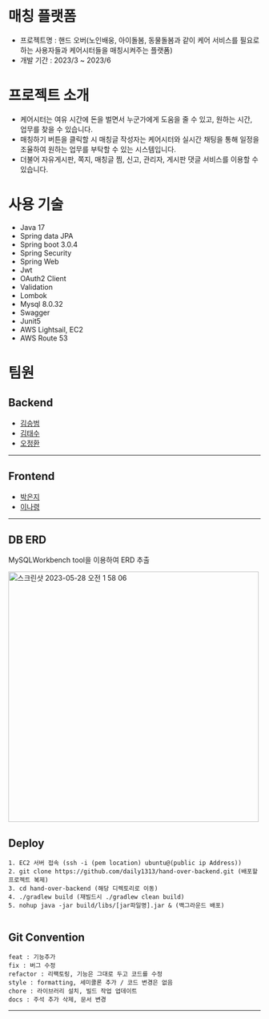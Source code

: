 
# 매칭 플랫폼
- 프로젝트명 : 핸드 오버(노인배웅, 아이돌봄, 동물돌봄과 같이 케어 서비스를 필요로 하는 사용자들과 케어시터들을 매칭시켜주는 플랫폼)
- 개발 기간 : 2023/3 ~ 2023/6


# 프로젝트 소개

- 케어시터는 여유 시간에 돈을 벌면서 누군가에게 도움을 줄 수 있고, 원하는 시간, 업무를 찾을 수 있습니다.
- 매칭하기 버튼을 클릭할 시 매칭글 작성자는 케어시터와 실시간 채팅을 통해 일정을 조율하여 원하는 업무를 부탁할 수 있는 시스템입니다.
- 더불어 자유게시판, 쪽지, 매칭글 찜, 신고, 관리자, 게시판 댓글 서비스를 이용할 수 있습니다. 

# 사용 기술
- Java 17
- Spring data JPA
- Spring boot 3.0.4
- Spring Security
- Spring Web
- Jwt
- OAuth2 Client
- Validation
- Lombok
- Mysql 8.0.32
- Swagger 
- Junit5
- AWS Lightsail, EC2
- AWS Route 53 
# 팀원

## Backend
- [김승범](https://github.com/daily1313) 
- [김태수](https://github.com/kimtaesoo99)
- [오정환](https://github.com/poll9999)

<hr>

## Frontend
- [박은지](https://github.com/eunji0)
- [이나령](https://github.com/devryyeong)

<hr>

## DB ERD 
MySQLWorkbench tool을 이용하여 ERD 추출

<img width="500" alt="스크린샷 2023-05-28 오전 1 58 06" src="https://github.com/daily1313/hand-over-backend/assets/88074556/4c54ebf8-c3f1-429f-8dcf-896d12f7566c">



## Deploy 

```text
1. EC2 서버 접속 (ssh -i (pem location) ubuntu@(public ip Address))
2. git clone https://github.com/daily1313/hand-over-backend.git (배포할 프로젝트 복제)
3. cd hand-over-backend (해당 디렉토리로 이동)
4. ./gradlew build (재빌드시 ./gradlew clean build)
5. nohup java -jar build/libs/[jar파일명].jar & (백그라운드 배포) 
  
```

## Git Convention

```text
feat : 기능추가
fix : 버그 수정
refactor : 리팩토링, 기능은 그대로 두고 코드를 수정
style : formatting, 세미콜론 추가 / 코드 변경은 없음
chore : 라이브러리 설치, 빌드 작업 업데이트
docs : 주석 추가 삭제, 문서 변경
```
<hr>







